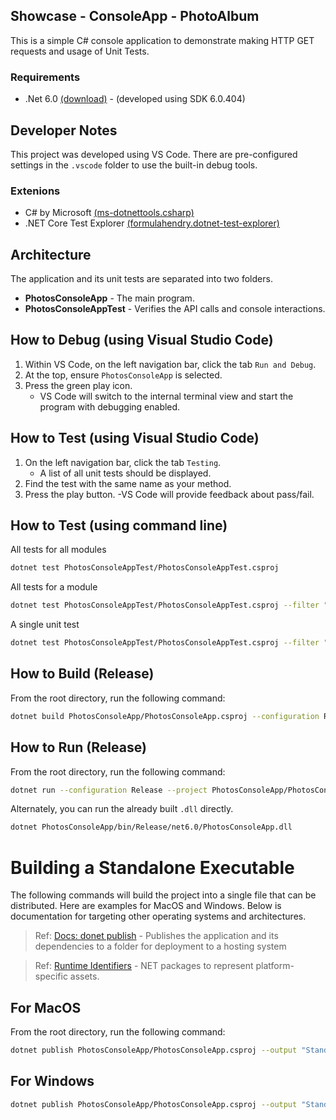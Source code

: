 ## Showcase - ConsoleApp - PhotoAlbum

This is a simple C# console application to demonstrate making HTTP GET requests and usage of Unit Tests.

### Requirements
- .Net 6.0 [(download)](https://dotnet.microsoft.com/en-us/download/dotnet/6.0) - (developed using SDK 6.0.404)

## Developer Notes
This project was developed using VS Code. There are pre-configured settings in the `.vscode` folder to use the built-in debug tools.

### Extenions
- C# by Microsoft [(ms-dotnettools.csharp)](https://marketplace.visualstudio.com/items?itemName=ms-dotnettools.csharp)
- .NET Core Test Explorer [(formulahendry.dotnet-test-explorer)](https://marketplace.visualstudio.com/items?itemName=formulahendry.dotnet-test-explorer)

## Architecture
The application and its unit tests are separated into two folders.
- **PhotosConsoleApp** - The main program. 
- **PhotosConsoleAppTest** - Verifies the API calls and console interactions.

## How to Debug (using Visual Studio Code)
1. Within VS Code, on the left navigation bar, click the tab `Run and Debug`.
2. At the top, ensure `PhotosConsoleApp` is selected.
3. Press the green play icon.
    - VS Code will switch to the internal terminal view and start the program with debugging enabled.

## How to Test (using Visual Studio Code)
1. On the left navigation bar, click the tab `Testing`.
    - A list of all unit tests should be displayed.
1. Find the test with the same name as your method.
1. Press the play button.
    -VS Code will provide feedback about pass/fail.

## How to Test (using command line)
All tests for all modules
```bash
dotnet test PhotosConsoleAppTest/PhotosConsoleAppTest.csproj
```

All tests for a module
```bash
dotnet test PhotosConsoleAppTest/PhotosConsoleAppTest.csproj --filter "PhotosApiClientTest"
```

A single unit test
```bash
dotnet test PhotosConsoleAppTest/PhotosConsoleAppTest.csproj --filter "PhotosApiClientTest.Test_PhotosApiClientTest_Loads"
```

## How to Build (Release)
From the root directory, run the following command:
```bash
dotnet build PhotosConsoleApp/PhotosConsoleApp.csproj --configuration Release
```

## How to Run (Release)
From the root directory, run the following command:
```bash
dotnet run --configuration Release --project PhotosConsoleApp/PhotosConsoleApp.csproj
```

Alternately, you can run the already built `.dll` directly.
```bash
dotnet PhotosConsoleApp/bin/Release/net6.0/PhotosConsoleApp.dll
```

# Building a Standalone Executable
The following commands will build the project into a single file that can be distributed. Here are examples for MacOS and Windows. Below is documentation for targeting other operating systems and architectures.

> Ref: [Docs: donet publish](https://learn.microsoft.com/en-us/dotnet/core/tools/dotnet-publish) - Publishes the application and its dependencies to a folder for deployment to a hosting system

> Ref: [Runtime Identifiers](https://learn.microsoft.com/en-us/dotnet/core/rid-catalog) - NET packages to represent platform-specific assets.

## For MacOS
From the root directory, run the following command:
```bash
dotnet publish PhotosConsoleApp/PhotosConsoleApp.csproj --output "Standalone/osx-x64" --runtime osx-x64 --configuration Release -p:PublishSingleFile=true -p:PublishTrimmed=true --self-contained=true
```

## For Windows
```bash
dotnet publish PhotosConsoleApp/PhotosConsoleApp.csproj --output "Standalone/win-x64" --runtime win-x64 --configuration Release -p:PublishSingleFile=true -p:PublishTrimmed=true --self-contained=true
```